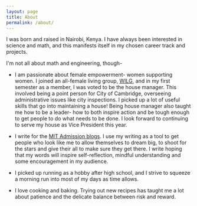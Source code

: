 ```yaml
---
layout: page
title: About
permalink: /about/
---
```


I was born and raised in Nairobi, Kenya. I have always been interested in science and math, and this manifests itself in my chosen career track and projects. 

I'm not all about math and engineering, though-

* I am passionate about female empowerment- women supporting women. I joined an all-female living group, [WILG](http://wilg.mit.edu/), and in my first semester as a member, I was voted to be the house manager. This involved being a point person for City of Cambridge, overseeing administrative issues like city inspections. I picked up a lot of useful skills that go into maintaining a house! Being house manager also taught me how to be a leader- how to both inspire action and be tough enough to get people to do what needs to be done. I look forward to continuing to serve my house as Vice President this year.

* I write for the [MIT Admission blogs](https://mitadmissions.org/blogs/author/wmuriga/). I use my writing as a tool to get people who look like me to allow themselves to dream big, to shoot for the stars and give their all to make sure they get there. I write hoping that my words will inspire self-reflection, mindful understanding and some encouragement in my audience.

* I picked up running as a hobby after high school, and I strive to squeeze a morning run into most of my days as time allows. 

* I love cooking and baking. Trying out new recipes has taught me a lot about patience and the delicate balance between risk and reward.

